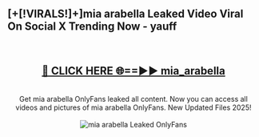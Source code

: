 <h2>[+[!VIRALS!]+]mia arabella Leaked Video Viral On Social X Trending Now - yauff</h2>
<br>
<div align="center">
<h2><a href="https://libra.edu.pl?mia_arabella" rel="nofollow">🔴 CLICK HERE 🌐==►► mia_arabella</a></h2>
<br>
Get mia arabella OnlyFans leaked all content. Now you can access all videos and pictures of mia arabella OnlyFans. New Updated Files 2025!
<br>
<br>
<a href="https://libra.edu.pl?mia_arabella" rel="nofollow" data-target="animated-image.originalLink"><img src="https://i.ibb.co.com/WyWwxjT/player-gif2.gif" alt="mia arabella Leaked OnlyFans" style="max-width: 100%; display: inline-block;" data-target="animated-image.originalImage"></a>
</div>
<br>